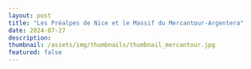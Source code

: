 ```yaml
---
layout: post
title: "Les Préalpes de Nice et le Massif du Mercantour-Argentera"
date: 2024-07-27
description: 
thumbnail: /assets/img/thumbnails/thumbnail_mercantour.jpg
featured: false
---
```


<!--
https://fr.wikipedia.org/wiki/Isola_2000

https://fr.wikipedia.org/wiki/Massif_du_Mercantour-Argentera

https://fr.wikipedia.org/wiki/Alpes_maritimes

https://fr.wikipedia.org/wiki/Préalpes_de_Nice

https://en.wikipedia.org/wiki/Wikipedia:Reusing_Wikipedia_content
-->